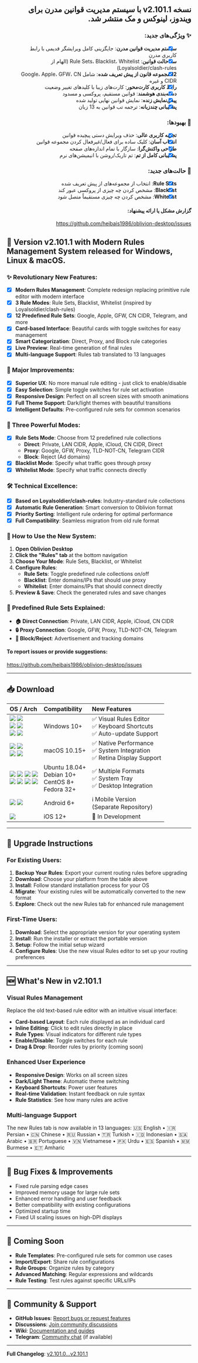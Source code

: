 <div dir="rtl">

## نسخه v2.101.1 با سیستم مدیریت قوانین مدرن برای ویندوز، لینوکس و مک منتشر شد.

### ✨ ویژگی‌های جدید:

- [x] **سیستم مدیریت قوانین مدرن**: جایگزینی کامل ویرایشگر قدیمی با رابط کاربری مدرن
- [x] **سه حالت قوانین**: Rule Sets، Blacklist، Whitelist (الهام از Loyalsoldier/clash-rules)
- [x] **12 مجموعه قانون از پیش تعریف شده**: شامل Google، Apple، GFW، CN CIDR و غیره
- [x] **رابط کاربری کارت‌محور**: کارت‌های زیبا با کلیدهای تغییر وضعیت
- [x] **دسته‌بندی هوشمند**: قوانین مستقیم، پروکسی و مسدود
- [x] **پیش‌نمایش زنده**: نمایش قوانین نهایی تولید شده
- [x] **پشتیبانی چندزبانه**: ترجمه تب قوانین به 13 زبان

### 🚀 بهبودها:

- [x] **تجربه کاربری عالی**: حذف ویرایش دستی پیچیده قوانین
- [x] **انتخاب آسان**: کلیک ساده برای فعال/غیرفعال کردن مجموعه قوانین
- [x] **طراحی واکنش‌گرا**: سازگار با تمام اندازه‌های صفحه
- [x] **پشتیبانی کامل از تم**: تم تاریک/روشن با انیمیشن‌های نرم

### 🎯 حالت‌های جدید:

- [x] **Rule Sets**: انتخاب از مجموعه‌های از پیش تعریف شده
- [x] **Blacklist**: مشخص کردن چه چیزی از پروکسی عبور کند
- [x] **Whitelist**: مشخص کردن چه چیزی مستقیماً متصل شود

#### گزارش مشکل یا ارائه پیشنهاد:

https://github.com/heibais1986/oblivion-desktop/issues

</div>

## 🎉 Version v2.101.1 with Modern Rules Management System released for Windows, Linux & macOS.

### ✨ Revolutionary New Features:

- [x] **Modern Rules Management**: Complete redesign replacing primitive rule editor with modern interface
- [x] **3 Rule Modes**: Rule Sets, Blacklist, Whitelist (inspired by Loyalsoldier/clash-rules)
- [x] **12 Predefined Rule Sets**: Google, Apple, GFW, CN CIDR, Telegram, and more
- [x] **Card-based Interface**: Beautiful cards with toggle switches for easy management
- [x] **Smart Categorization**: Direct, Proxy, and Block rule categories
- [x] **Live Preview**: Real-time generation of final rules
- [x] **Multi-language Support**: Rules tab translated to 13 languages

### 🚀 Major Improvements:

- [x] **Superior UX**: No more manual rule editing - just click to enable/disable
- [x] **Easy Selection**: Simple toggle switches for rule set activation
- [x] **Responsive Design**: Perfect on all screen sizes with smooth animations
- [x] **Full Theme Support**: Dark/light themes with beautiful transitions
- [x] **Intelligent Defaults**: Pre-configured rule sets for common scenarios

### 🎯 Three Powerful Modes:

- [x] **Rule Sets Mode**: Choose from 12 predefined rule collections
  - **Direct**: Private, LAN CIDR, Apple, iCloud, CN CIDR, Direct
  - **Proxy**: Google, GFW, Proxy, TLD-NOT-CN, Telegram CIDR
  - **Block**: Reject (Ad domains)
- [x] **Blacklist Mode**: Specify what traffic goes through proxy
- [x] **Whitelist Mode**: Specify what traffic connects directly

### 🛠️ Technical Excellence:

- [x] **Based on Loyalsoldier/clash-rules**: Industry-standard rule collections
- [x] **Automatic Rule Generation**: Smart conversion to Oblivion format
- [x] **Priority Sorting**: Intelligent rule ordering for optimal performance
- [x] **Full Compatibility**: Seamless migration from old rule format

### 📱 How to Use the New System:

1. **Open Oblivion Desktop**
2. **Click the "Rules" tab** at the bottom navigation
3. **Choose Your Mode**: Rule Sets, Blacklist, or Whitelist
4. **Configure Rules**:
   - **Rule Sets**: Toggle predefined rule collections on/off
   - **Blacklist**: Enter domains/IPs that should use proxy
   - **Whitelist**: Enter domains/IPs that should connect directly
5. **Preview & Save**: Check the generated rules and save changes

### 🎯 Predefined Rule Sets Explained:

- **🏠 Direct Connection**: Private, LAN CIDR, Apple, iCloud, CN CIDR
- **🔒 Proxy Connection**: Google, GFW, Proxy, TLD-NOT-CN, Telegram
- **🚫 Block/Reject**: Advertisement and tracking domains

#### To report issues or provide suggestions:

https://github.com/heibais1986/oblivion-desktop/issues

<hr />

## 📥 Download

<div align="left" id="download">
    <table>
        <thead align="left">
            <tr>
                <th>OS / Arch</th>
                <th>Compatibility</th>
                <th>New Features</th>
            </tr>
        </thead>
        <tbody align="left">
            <tr>
                <td>
                    <a href="https://github.com/heibais1986/oblivion-desktop/releases/download/v2.101.1/oblivion-desktop-win-x64.exe"><img src="https://img.shields.io/badge/Windows-Setup x64-0C88D8.svg?logo=gitforwindows"></a>
                    <a href="https://github.com/heibais1986/oblivion-desktop/releases/download/v2.101.1/oblivion-desktop-win-x64.zip"><img src="https://img.shields.io/badge/Windows-Portable x64-005AA8.svg?logo=gitforwindows"></a>
                    <br>
                    <a href="https://github.com/heibais1986/oblivion-desktop/releases/download/v2.101.1/oblivion-desktop-win-arm64.exe"><img src="https://img.shields.io/badge/Windows-Setup arm64-0C88D8.svg?logo=gitforwindows"></a>
                    <a href="https://github.com/heibais1986/oblivion-desktop/releases/download/v2.101.1/oblivion-desktop-win-arm64.zip"><img src="https://img.shields.io/badge/Windows-Portable arm64-005AA8.svg?logo=gitforwindows"></a>
                    <br>
                    <a href="https://github.com/heibais1986/oblivion-desktop/releases/download/v2.101.1/oblivion-desktop-win-ia32.exe"><img src="https://img.shields.io/badge/Windows-Setup x86-0C88D8.svg?logo=gitforwindows"></a>
                    <a href="https://github.com/heibais1986/oblivion-desktop/releases/download/v2.101.1/oblivion-desktop-win-ia32.zip"><img src="https://img.shields.io/badge/Windows-Portable x86-005AA8.svg?logo=gitforwindows"></a>
                </td>
                <td>
                    Windows 10+<br>
                </td>
                <td>
                    ✅ Visual Rules Editor<br>
                    ✅ Keyboard Shortcuts<br>
                    ✅ Auto-update Support
                </td>
            </tr>
            <tr>
                <td>
                    <a href="https://github.com/heibais1986/oblivion-desktop/releases/download/v2.101.1/oblivion-desktop-mac-arm64.dmg"><img src="https://img.shields.io/badge/macOS-DMG arm64-F0F0F1.svg?logo=apple"></a>
                    <a href="https://github.com/heibais1986/oblivion-desktop/releases/download/v2.101.1/oblivion-desktop-mac-arm64.zip"><img src="https://img.shields.io/badge/macOS-ZIP arm64-9e9e9e.svg?logo=apple" /></a><br>
                    <a href="https://github.com/heibais1986/oblivion-desktop/releases/download/v2.101.1/oblivion-desktop-mac-x64.dmg"><img src="https://img.shields.io/badge/macOS-DMG x64-F0F0F1.svg?logo=apple"></a>
                    <a href="https://github.com/heibais1986/oblivion-desktop/releases/download/v2.101.1/oblivion-desktop-mac-x64.zip"><img src="https://img.shields.io/badge/macOS-ZIP x64-9e9e9e.svg?logo=apple" /></a>
                </td>
                <td>macOS 10.15+</td>
                <td>
                    ✅ Native Performance<br>
                    ✅ System Integration<br>
                    ✅ Retina Display Support
                </td>
            </tr>
            <tr>
                <td>
                    <a href="https://github.com/heibais1986/oblivion-desktop/releases/download/v2.101.1/oblivion-desktop-linux-amd64.deb"><img src="https://img.shields.io/badge/Linux-DEB x64-DC470E.svg?logo=debian"></a>
                    <a href="https://github.com/heibais1986/oblivion-desktop/releases/download/v2.101.1/oblivion-desktop-linux-x86_64.rpm"><img src="https://img.shields.io/badge/Linux-RPM x64-01ABD2.svg?logo=redhat"></a>
                    <a href="https://github.com/heibais1986/oblivion-desktop/releases/download/v2.101.1/oblivion-desktop-linux-x64.tar.xz"><img src="https://img.shields.io/badge/Linux-tar.xz x64-EDC204.svg?logo=linux"></a>
                    <a href="https://github.com/heibais1986/oblivion-desktop/releases/download/v2.101.1/oblivion-desktop-linux-x86_64.AppImage"><img src="https://img.shields.io/badge/Linux-AppImage x64-bf7645.svg?logo=linux"></a>
                    <br>
                    <a href="https://github.com/heibais1986/oblivion-desktop/releases/download/v2.101.1/oblivion-desktop-linux-arm64.deb"><img src="https://img.shields.io/badge/Linux-DEB arm64-DC470E.svg?logo=debian"></a>
                    <a href="https://github.com/heibais1986/oblivion-desktop/releases/download/v2.101.1/oblivion-desktop-linux-aarch64.rpm"><img src="https://img.shields.io/badge/Linux-RPM arm64-01ABD2.svg?logo=redhat"></a>
                    <a href="https://github.com/heibais1986/oblivion-desktop/releases/download/v2.101.1/oblivion-desktop-linux-arm64.tar.xz"><img src="https://img.shields.io/badge/Linux-tar.xz arm64-EDC204.svg?logo=linux"></a>
                    <a href="https://github.com/heibais1986/oblivion-desktop/releases/download/v2.101.1/oblivion-desktop-linux-arm64.AppImage"><img src="https://img.shields.io/badge/Linux-AppImage arm64-bf7645.svg?logo=linux"></a>
                </td>
                <td>
                    Ubuntu 18.04+<br>
                    Debian 10+<br>
                    CentOS 8+<br>
                    Fedora 32+
                </td>
                <td>
                    ✅ Multiple Formats<br>
                    ✅ System Tray<br>
                    ✅ Desktop Integration
                </td>
            </tr>
            <tr>
                <td>
                    <a href="https://github.com/heibais1986/oblivion/releases/latest"><img src="https://img.shields.io/badge/Android-APK Universal-0d7365.svg?logo=android"></a>
                    <a href="https://play.google.com/store/apps/details?id=org.bepass.oblivion"><img src="https://img.shields.io/badge/Android-Google Play-044d29.svg?logo=googleplay"></a>
                </td>
                <td>Android 6+</td>
                <td>
                    ℹ️ Mobile Version<br>
                    (Separate Repository)
                </td>
            </tr>
            <tr>
                <td>
                    <img src="https://img.shields.io/badge/iOS-Coming Soon-pink.svg?logo=apple">
                </td>
                <td>iOS 12+</td>
                <td>
                    🚧 In Development
                </td>
            </tr>
        </tbody>
    </table>
</div>

---

## 🔄 Upgrade Instructions

### For Existing Users:

1. **Backup Your Rules**: Export your current routing rules before upgrading
2. **Download**: Choose your platform from the table above
3. **Install**: Follow standard installation process for your OS
4. **Migrate**: Your existing rules will be automatically converted to the new format
5. **Explore**: Check out the new Rules tab for enhanced rule management

### First-Time Users:

1. **Download**: Select the appropriate version for your operating system
2. **Install**: Run the installer or extract the portable version
3. **Setup**: Follow the initial setup wizard
4. **Configure Rules**: Use the new visual Rules editor to set up your routing preferences

---

## 🆕 What's New in v2.101.1

### Visual Rules Management
Replace the old text-based rule editor with an intuitive visual interface:

- **Card-based Layout**: Each rule displayed as an individual card
- **Inline Editing**: Click to edit rules directly in place
- **Rule Types**: Visual indicators for different rule types
- **Enable/Disable**: Toggle switches for each rule
- **Drag & Drop**: Reorder rules by priority (coming soon)

### Enhanced User Experience
- **Responsive Design**: Works on all screen sizes
- **Dark/Light Theme**: Automatic theme switching
- **Keyboard Shortcuts**: Power user features
- **Real-time Validation**: Instant feedback on rule syntax
- **Rule Statistics**: See how many rules are active

### Multi-language Support
The new Rules tab is now available in 13 languages:
🇺🇸 English • 🇮🇷 Persian • 🇨🇳 Chinese • 🇷🇺 Russian • 🇹🇷 Turkish • 🇮🇩 Indonesian • 🇸🇦 Arabic • 🇧🇷 Portuguese • 🇻🇳 Vietnamese • 🇵🇰 Urdu • 🇪🇸 Spanish • 🇲🇲 Burmese • 🇪🇹 Amharic

---

## 🐛 Bug Fixes & Improvements

- Fixed rule parsing edge cases
- Improved memory usage for large rule sets
- Enhanced error handling and user feedback
- Better compatibility with existing configurations
- Optimized startup time
- Fixed UI scaling issues on high-DPI displays

---

## 🔮 Coming Soon

- **Rule Templates**: Pre-configured rule sets for common use cases
- **Import/Export**: Share rule configurations
- **Rule Groups**: Organize rules by category
- **Advanced Matching**: Regular expressions and wildcards
- **Rule Testing**: Test rules against specific URLs/IPs

---

## 💬 Community & Support

- **GitHub Issues**: [Report bugs or request features](https://github.com/heibais1986/oblivion-desktop/issues)
- **Discussions**: [Join community discussions](https://github.com/heibais1986/oblivion-desktop/discussions)
- **Wiki**: [Documentation and guides](https://github.com/heibais1986/oblivion-desktop/wiki)
- **Telegram**: [Community chat](https://t.me/oblivion_community) (if available)

---

**Full Changelog**: [v2.101.0...v2.101.1](https://github.com/heibais1986/oblivion-desktop/compare/v2.101.0...v2.101.1)
